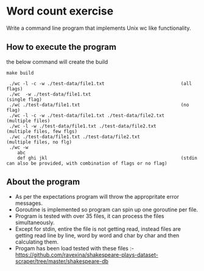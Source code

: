 
# Word count exercise

Write a command line program that implements Unix wc like functionality.


## How to execute the program
the below command will create the build
``` 
make build
```
```
 ./wc -l -c -w ./test-data/file1.txt                            (all flags)
 ./wc  -w ./test-data/file1.txt                                 (single flag)
 ./wc ./test-data/file1.txt                                     (no flag)
 ./wc -l -c -w ./test-data/file1.txt ./test-data/file2.txt      (multiple files)
 ./wc -l -w ./test-data/file1.txt ./test-data/file2.txt         (multiple files, few flgs)
 ./wc ./test-data/file1.txt ./test-data/file2.txt               (multiple files, no flg)
 ./wc -w
    abc
    def ghi jkl                                                 (stdin can also be provided, with combination of flags or no flag)
```


## About the program
* As per the expectations program will throw the appropritate error messages.
* Goroutine is implemented so program can spin up one goroutine per file.
* Program is tested with over 35 files, it can process the files simultaneously.
* Except for stdin, entire the file is not getting read, instead files are getting read line by line, word by word and char by char and then calculating them.
* Progam has been load tested with these files :- https://github.com/ravexina/shakespeare-plays-dataset-scraper/tree/master/shakespeare-db

